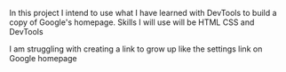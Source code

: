 In this project I intend to use what I have learned with DevTools to build a copy of Google's homepage. Skills I will use will be HTML CSS and DevTools

I am struggling with creating a link to grow up like the settings link on Google homepage